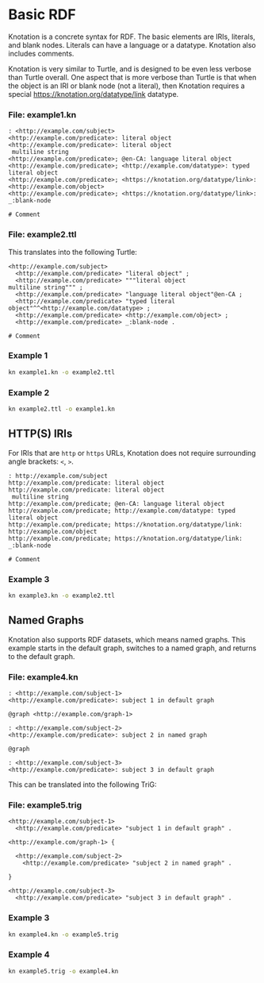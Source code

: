 # Basic RDF

Knotation is a concrete syntax for RDF. The basic elements are IRIs, literals, and blank nodes. Literals can have a language or a datatype. Knotation also includes comments.

Knotation is very similar to Turtle, and is designed to be even less verbose than Turtle overall. One aspect that is more verbose than Turtle is that when the object is an IRI or blank node (not a literal), then Knotation requires a special <https://knotation.org/datatype/link> datatype.

### File: example1.kn

```kn
: <http://example.com/subject>
<http://example.com/predicate>: literal object
<http://example.com/predicate>: literal object
 multiline string
<http://example.com/predicate>; @en-CA: language literal object
<http://example.com/predicate>; <http://example.com/datatype>: typed literal object
<http://example.com/predicate>; <https://knotation.org/datatype/link>: <http://example.com/object>
<http://example.com/predicate>; <https://knotation.org/datatype/link>: _:blank-node

# Comment
```

### File: example2.ttl

This translates into the following Turtle:

```ttl
<http://example.com/subject>
  <http://example.com/predicate> "literal object" ;
  <http://example.com/predicate> """literal object
multiline string""" ;
  <http://example.com/predicate> "language literal object"@en-CA ;
  <http://example.com/predicate> "typed literal object"^^<http://example.com/datatype> ;
  <http://example.com/predicate> <http://example.com/object> ;
  <http://example.com/predicate> _:blank-node .

# Comment
```

### Example 1

```sh
kn example1.kn -o example2.ttl
```

### Example 2

```sh
kn example2.ttl -o example1.kn
```

## HTTP(S) IRIs

For IRIs that are `http` or `https` URLs, Knotation does not require surrounding angle brackets: `<`, `>`.

```kn
: http://example.com/subject
http://example.com/predicate: literal object
http://example.com/predicate: literal object
 multiline string
http://example.com/predicate; @en-CA: language literal object
http://example.com/predicate; http://example.com/datatype: typed literal object
http://example.com/predicate; https://knotation.org/datatype/link: http://example.com/object
http://example.com/predicate; https://knotation.org/datatype/link: _:blank-node

# Comment
```

### Example 3

```sh
kn example3.kn -o example2.ttl
```

## Named Graphs

Knotation also supports RDF datasets, which means named graphs. This example starts in the default graph, switches to a named graph, and returns to the default graph.

### File: example4.kn

```kn
: <http://example.com/subject-1>
<http://example.com/predicate>: subject 1 in default graph

@graph <http://example.com/graph-1>

: <http://example.com/subject-2>
<http://example.com/predicate>: subject 2 in named graph

@graph

: <http://example.com/subject-3>
<http://example.com/predicate>: subject 3 in default graph
```

This can be translated into the following TriG:

### File: example5.trig

```trig
<http://example.com/subject-1>
  <http://example.com/predicate> "subject 1 in default graph" .

<http://example.com/graph-1> {

  <http://example.com/subject-2>
    <http://example.com/predicate> "subject 2 in named graph" .

}

<http://example.com/subject-3>
  <http://example.com/predicate> "subject 3 in default graph" .
```

### Example 3

```sh
kn example4.kn -o example5.trig
```

### Example 4

```sh
kn example5.trig -o example4.kn
```
